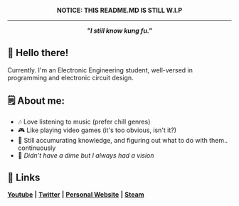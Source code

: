 
<p align="center" style="text-align:center"> <b> NOTICE: THIS README.MD IS STILL W.I.P </b></p>

---

<p align="center" style="text-align:center"> <b><i> "I still know kung fu." </b></i></p>

## :wave: Hello there!
Currently. I'm an Electronic Engineering student, well-versed in programming and electronic circuit design.

## :spiral_notepad: About me:
- :notes: Love listening to music (prefer chill genres) 
- :video_game: Like playing video games (it's too obvious, isn't it?)
- :open_book: Still accumurating knowledge, and figuring out what to do with them.. continuously
- :star2: <i> Didn't have a dime but I always had a vision </i>

## :link: Links
[**Youtube**](https://www.youtube.com/user/mapmaker42) **|** [**Twitter**](https://twitter.com/FaultyTwo) **|** [**Personal Website**](https://faultytwo.wixsite.com/home) **|** [**Steam**](https://steamcommunity.com/id/faultytwo/)